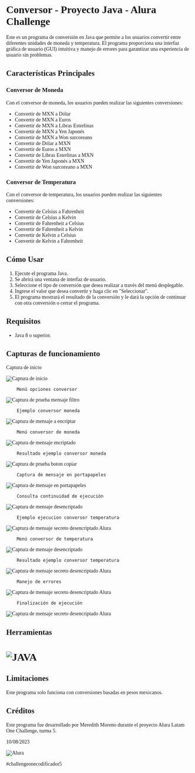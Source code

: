 <span style="font-family: Bahnschrift SemiBold;">
<div align="left">

# Conversor - Proyecto Java - Alura Challenge

Este es un programa de conversión en Java que permite a los usuarios convertir entre diferentes unidades de moneda y temperatura. El programa proporciona una interfaz gráfica de usuario (GUI) intuitiva y manejo de errores para garantizar una experiencia de usuario sin problemas.

## Características Principales

### Conversor de Moneda

Con el conversor de moneda, los usuarios pueden realizar las siguientes conversiones:

- Convertir de MXN a Dólar
- Convertir de MXN a Euros
- Convertir de MXN a Libras Esterlinas
- Convertir de MXN a Yen Japonés
- Convertir de MXN a Won surcoreano
- Convertir de Dólar a MXN
- Convertir de Euros a MXN
- Convertir de Libras Esterlinas a MXN
- Convertir de Yen Japonés a MXN
- Convertir de Won surcoreano a MXN

### Conversor de Temperatura

Con el conversor de temperatura, los usuarios pueden realizar las siguientes conversiones:

- Convertir de Celsius a Fahrenheit
- Convertir de Celsius a Kelvin
- Convertir de Fahrenheit a Celsius
- Convertir de Fahrenheit a Kelvin
- Convertir de Kelvin a Celsius
- Convertir de Kelvin a Fahrenheit

## Cómo Usar

1. Ejecute el programa Java.
2. Se abrirá una ventana de interfaz de usuario.
3. Seleccione el tipo de conversión que desea realizar a través del menú desplegable.
4. Ingrese el valor que desea convertir y haga clic en "Seleccionar".
5. El programa mostrará el resultado de la conversión y le dará la opción de continuar con otra conversión o cerrar el programa.

## Requisitos

- Java 8 o superior.


## Capturas de funcionamiento

 Captura de inicio

![Captura de inicio](Recursos/inicio.png)

        Menú opciones conversor
![Captura de prueba mensaje filtro](Recursos/iniciomenu.png)

        Ejemplo conversor moneda
![Captura de mensaje a encriptar](Recursos/moneda1.png)

        Menú conversor de moneda
![Captura de mensaje encriptado](Recursos/moneda2.png)

        Resultado ejemplo conversor moneda
![Captura de prueba boton copiar](Recursos/moneda3.png)

        Captura de mensaje en portapapeles
![Captura de mensaje en portapapeles](Recursos/inicio.png)

        Consulta continuidad de ejecución
![Captura de mensaje desencriptado](Recursos/continuar.png)

        Ejemplo ejecucion conversor temperatura
![Captura de mensaje secreto desencriptado Alura](Recursos/temperatura1.png)

        Menú conversor de temperatura
![Captura de mensaje desencriptado](Recursos/temperatura2.png)

        Resultado ejemplo conversor temperatura
![Captura de mensaje secreto desencriptado Alura](Recursos/temperatura3.png)

        Manejo de errores
![Captura de mensaje secreto desencriptado Alura](Recursos/control.png)

        Finalización de ejecución
![Captura de mensaje secreto desencriptado Alura](Recursos/despedida.png)

## Herramientas

# ![JAVA](https://img.shields.io/badge/Java-ED8B00?style=for-the-badge&logo=openjdk&logoColor=white)

## Limitaciones

Este programa solo funciona con conversiones basadas en pesos mexicanos.

## Créditos

Este programa fue desarrollado por Meredith Moreno durante el proyecto Alura Latam One Challenge, turma 5. 

10/08/2023

![Alura](https://pbs.twimg.com/profile_images/1597421774676828165/m-BUQtop_200x200.jpg)

#challengeonecodificador5

</span>